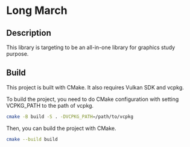 # Long March

## Description

This library is targeting to be an all-in-one library for graphics study purpose.

## Build

This project is built with CMake. It also requires Vulkan SDK and vcpkg.

To build the project, you need to do CMake configuration with setting VCPKG_PATH to the path of vcpkg.
```bash
cmake -B build -S . -DVCPKG_PATH=/path/to/vcpkg
```

Then, you can build the project with CMake.
```bash
cmake --build build
```
